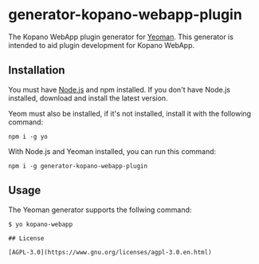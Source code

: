 # generator-kopano-webapp-plugin

The Kopano WebApp plugin generator for [Yeoman](http://yeoman.io). This generator is intended to aid plugin development for Kopano WebApp.

## Installation

You must have [Node.js](http://nodejs.org) and npm installed. If you don't have Node.js installed, download and install the latest version.

Yeom must also be installed, if it's not installed, install it with the following command:

```
npm i -g yo
```

With Node.js and Yeoman installed, you can run this command:

```
npm i -g generator-kopano-webapp-plugin
```

## Usage

The Yeoman generator supports the follwing command:

```
$ yo kopano-webapp

## License

[AGPL-3.0](https://www.gnu.org/licenses/agpl-3.0.en.html)

